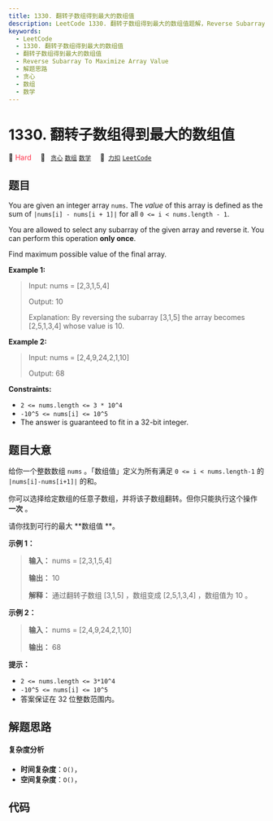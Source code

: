 ```yaml
---
title: 1330. 翻转子数组得到最大的数组值
description: LeetCode 1330. 翻转子数组得到最大的数组值题解，Reverse Subarray To Maximize Array Value，包含解题思路、复杂度分析以及完整的 JavaScript 代码实现。
keywords:
  - LeetCode
  - 1330. 翻转子数组得到最大的数组值
  - 翻转子数组得到最大的数组值
  - Reverse Subarray To Maximize Array Value
  - 解题思路
  - 贪心
  - 数组
  - 数学
---
```


# 1330. 翻转子数组得到最大的数组值

🔴 <font color=#ff334b>Hard</font>&emsp; 🔖&ensp; [`贪心`](/tag/greedy.md) [`数组`](/tag/array.md) [`数学`](/tag/math.md)&emsp; 🔗&ensp;[`力扣`](https://leetcode.cn/problems/reverse-subarray-to-maximize-array-value) [`LeetCode`](https://leetcode.com/problems/reverse-subarray-to-maximize-array-value)

## 题目

You are given an integer array `nums`. The _value_ of this array is defined as
the sum of `|nums[i] - nums[i + 1]|` for all `0 <= i < nums.length - 1`.

You are allowed to select any subarray of the given array and reverse it. You
can perform this operation **only once**.

Find maximum possible value of the final array.



**Example 1:**

> Input: nums = [2,3,1,5,4]
> 
> Output: 10
> 
> Explanation: By reversing the subarray [3,1,5] the array becomes [2,5,1,3,4] whose value is 10.

**Example 2:**

> Input: nums = [2,4,9,24,2,1,10]
> 
> Output: 68

**Constraints:**

  * `2 <= nums.length <= 3 * 10^4`
  * `-10^5 <= nums[i] <= 10^5`
  * The answer is guaranteed to fit in a 32-bit integer.


## 题目大意

给你一个整数数组 `nums` 。「数组值」定义为所有满足 `0 <= i < nums.length-1` 的 `|nums[i]-nums[i+1]|`
的和。

你可以选择给定数组的任意子数组，并将该子数组翻转。但你只能执行这个操作 **一次** 。

请你找到可行的最大 **数组值  **。



**示例 1：**

> 
> 
> 
> 
> 
> **输入：** nums = [2,3,1,5,4]
> 
> **输出：** 10
> 
> **解释：** 通过翻转子数组 [3,1,5] ，数组变成 [2,5,1,3,4] ，数组值为 10 。
> 
> 

**示例 2：**

> 
> 
> 
> 
> 
> **输入：** nums = [2,4,9,24,2,1,10]
> 
> **输出：** 68
> 
> 



**提示：**

  * `2 <= nums.length <= 3*10^4`
  * `-10^5 <= nums[i] <= 10^5`
  * 答案保证在 32 位整数范围内。


## 解题思路

#### 复杂度分析

- **时间复杂度**：`O()`，
- **空间复杂度**：`O()`，

## 代码

```javascript

```